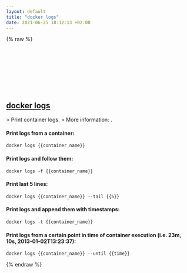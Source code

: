 ```yaml
---
layout: default
title: "docker logs"
date: 2021-06-25 18:12:13 +02:00
---
```

{% raw %}
<h2 id="docker-logs">
  <a href="/en/common/docker-logs.html">docker logs</a> <a href="#docker-logs"><svg class="icon">
    <use href="/assets/images/unicode_sprite.svg#link" />
  </svg></a>
</h2>
> Print container logs.
> More information: <https://docs.docker.com/engine/reference/commandline/logs>.

#### Print logs from a container:
```shell
docker logs {{container_name}}
```
#### Print logs and follow them:
```shell
docker logs -f {{container_name}}
```
#### Print last 5 lines:
```shell
docker logs {{container_name}} --tail {{5}}
```
#### Print logs and append them with timestamps:
```shell
docker logs -t {{container_name}}
```
#### Print logs from a certain point in time of container execution (i.e. 23m, 10s, 2013-01-02T13:23:37):
```shell
docker logs {{container_name}} --until {{time}}
```
{% endraw %}